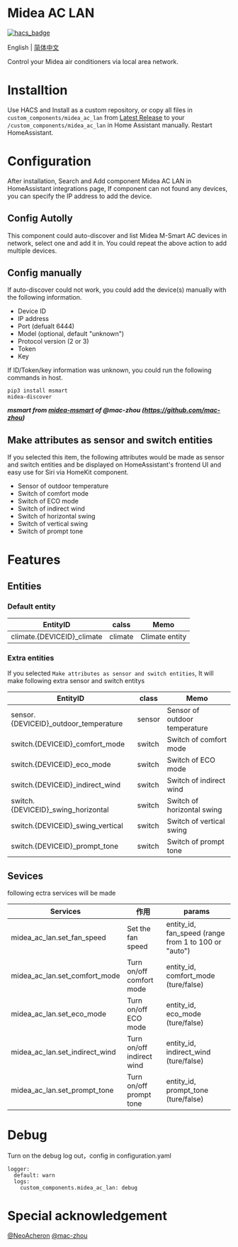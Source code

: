 # Midea AC LAN
[![hacs_badge](https://img.shields.io/badge/HACS-Custom-orange.svg)](https://github.com/custom-components/hacs)

English | [简体中文](https://github.com/georgezhao2010/midea_ac_lan/blob/master/README_hans.md)

Control your Midea air conditioners via local area network.

# Installtion
Use HACS and Install as a custom repository, or copy all files in `custom_components/midea_ac_lan` from [Latest Release](https://github.com/georgezhao2010/midea_ac_lan/releases/latest) to your `/custom_components/midea_ac_lan` in Home Assistant manually. Restart HomeAssistant.

# Configuration
After installation, Search and Add component Midea AC LAN in HomeAssistant integrations page,
If component can not found any devices, you can specify the IP address to add the device.

## Config Autolly
This component could auto-discover and list Midea M-Smart AC devices in network, select one and add it in. You could repeat the above action to add multiple devices.

## Config manually
If auto-discover could not work, you could add the device(s) manually with the following information.
- Device ID
- IP address
- Port (defualt 6444)
- Model (optional, default "unknown")
- Protocol version (2 or 3)
- Token
- Key

If ID/Token/key information was unknown, you could run the following commands in host.
```
pip3 install msmart
midea-discover
```

***msmart from [midea-msmart](https://github.com/mac-zhou/midea-msmart) of @mac-zhou (https://github.com/mac-zhou)***

## Make attributes as sensor and switch entities
If you selected this item, the following attributes would be made as sensor and switch entities and be displayed on HomeAssistant's frontend UI and easy use for Siri via HomeKit component.
- Sensor of outdoor temperature 
- Switch of comfort mode
- Switch of ECO mode
- Switch of indirect wind
- Switch of horizontal swing
- Switch of vertical swing
- Switch of prompt tone

# Features
## Entities
### Default entity
EntityID | calss | Memo
--- | --- | ---
climate.{DEVICEID}_climate | climate | Climate entity

### Extra entities
If you selected `Make attributes as sensor and switch entities`, It will make following extra sensor and switch entitys

EntityID | class | Memo
--- | --- | ---
sensor.{DEVICEID}_outdoor_temperature | sensor | Sensor of outdoor temperature
switch.{DEVICEID}_comfort_mode | switch | Switch of comfort mode
switch.{DEVICEID}_eco_mode | switch | Switch of ECO mode
switch.{DEVICEID}_indirect_wind | switch | Switch of indirect wind
switch.{DEVICEID}_swing_horizontal | switch | Switch of horizontal swing
switch.{DEVICEID}_swing_vertical | switch | Switch of vertical swing
switch.{DEVICEID}_prompt_tone | switch | Switch of prompt tone

## Sevices
following ectra services will be made

Services | 作用 | params
--- | --- |--- 
midea_ac_lan.set_fan_speed | Set the fan speed | entity_id, fan_speed (range from 1 to 100 or "auto")
midea_ac_lan.set_comfort_mode | Turn on/off comfort mode | entity_id, comfort_mode (ture/false)
midea_ac_lan.set_eco_mode | Turn on/off ECO mode | entity_id, eco_mode (ture/false)
midea_ac_lan.set_indirect_wind | Turn on/off indirect wind | entity_id, indirect_wind (ture/false)
midea_ac_lan.set_prompt_tone | Turn on/off prompt tone | entity_id, prompt_tone (ture/false)

# Debug

Turn on the debug log out，config in configuration.yaml
```
logger:
  default: warn
  logs:
    custom_components.midea_ac_lan: debug
```

# Special acknowledgement
[@NeoAcheron](https://github.com/NeoAcheron/midea-ac-py)
[@mac-zhou](https://github.com/mac-zhou/midea-msmart)
